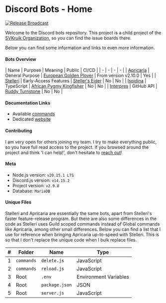 # Discord Bots - Home

[![Release Broadcast](https://github.com/SVKruik-Organization/Discord-Bots/actions/workflows/broadcast.yml/badge.svg)](https://github.com/SVKruik-Organization/Discord-Bots/actions/workflows/broadcast.yml)

Welcome to the Discord bots repository. This project is a child project of the [SVKruik Organization](https://github.com/SVKruik-Organization), so you can find the issue boards there.

Below you can find some information and links to even more information.

#### Bots Overview

| Name | Purpose | Meaning | Public | CI/CD |
| - | - | - | - |
| [Apricaria](https://bots.stefankruik.com/documentation/read/Doc/Products/Discord_Bots#Apricaria) | General Purpose | [European Golden Plover](https://en.wikipedia.org/wiki/European_golden_plover) | From version v2.10.0 | Yes |
| [Stelleri](https://bots.stefankruik.com/documentation/read/Doc/Products/Discord_Bots#Stelleri) | Early-Access Features | [Steller's Eider](https://en.wikipedia.org/wiki/Steller%27s_eider) | No | No |
| [Ispidina](https://bots.stefankruik.com/documentation/read/Doc/Products/Discord_Bots#Ispidina) | TypeScript | [African Pygmy Kingfisher](https://en.wikipedia.org/wiki/Ispidina) | No | No |
| [Interpres](https://bots.stefankruik.com/documentation/read/Doc/Products/Discord_Bots#Interpres) | GitHub API | [Ruddy Turnstone](https://en.wikipedia.org/wiki/Ruddy_turnstone) | No | No |

#### Documentation Links

- Available [commands](https://github.com/SVKruik-Organization/Discord-Bots/blob/main/Documentation/Commands.md)
- Dedicated [website](https://bots.stefankruik.com/documentation)

#### Contributing

I am very open for others joining my team. I try to make everything public, so you have full read access to the project. If you browsed around the project and think 'I can help!', don't hesitate to [reach out](https://bots.stefankruik.com/documentation/read/Doc/Contributing)!

#### Meta

- Node.js version: `v20.15.1 LTS`
- Discord.js version: `v14.15.2`
- Project version: `v2.9.0`
- Database: `MariaDB`

#### Unique Files

Stelleri and Apricaria are essentially the same bots, apart from Stelleri's faster feature-release program. But there are also some differences in the code as Stelleri uses Guild scoped commands instead of Global commands like Apricaria, among other small differences. Below you can find a list that I use for reference when bringing Apricaria up-to-speed with Stelleri. This is so that I don't replace the unique code when I bulk replace files.

| # | Folder | Name | Type |
| - | - | - | - |
| 1 | `commands` | `delete.js` | JavaScript |
| 2 | `commands` | `reload.js` | JavaScript |
| 3 | Root | `.env` | Environment Variables |
| 4 | Root | `package.json` | JSON |
| 5 | Root | `server.js` | JavaScript |
